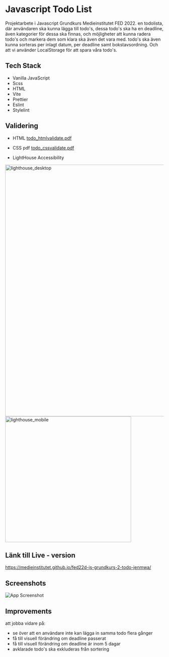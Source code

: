 
# Javascript Todo List

Projektarbete i Javascript Grundkurs Medieinstitutet FED 2022.
en todolista, där användaren ska kunna lägga till todo's, dessa todo's ska ha en deadline, även kategorier för dessa ska finnas, och möjligheter att kunna radera todo's och markera dem som klara ska även det vara med.
todo's ska även kunna sorteras per inlagt datum, per deadline samt bokstavsordning.
Och att vi använder LocalStorage för att spara våra todo's.



## Tech Stack

* Vanilla JavaScript
* Scss
* HTML
* Vite
* Prettier
* Eslint
* Stylelint

## Validering

* HTML
[todo_htmlvalidate.pdf](https://github.com/Medieinstitutet/fed22d-js-grundkurs-2-todo-jenmwa/files/10320205/todo_htmlvalidate.pdf)

* CSS pdf
[todo_cssvalidate.pdf](https://github.com/Medieinstitutet/fed22d-js-grundkurs-2-todo-jenmwa/files/10320208/todo_cssvalidate.pdf)

* LightHouse Accessibility
<img width="800" alt="lighthouse_desktop" src="https://user-images.githubusercontent.com/113125376/209974174-6183d6a8-419a-42f2-af43-bedf0bd1e910.png">
<img width="400" alt="lighthouse_mobile" src="https://user-images.githubusercontent.com/113125376/209974185-ece14cb2-f852-47d2-8a52-70156dc01acd.png">



## Länk till Live - version
https://medieinstitutet.github.io/fed22d-js-grundkurs-2-todo-jenmwa/
## Screenshots

![App Screenshot](https://via.placeholder.com/468x300?text=App+Screenshot+Here)


## Improvements

att jobba vidare på:

* se över att en användare inte kan lägga in samma todo flera gånger
* få till visuell förändring om  deadline passerat
* få till visuell förändring om deadline är inom 5 dagar
* avklarade todo's ska exkluderas från sortering